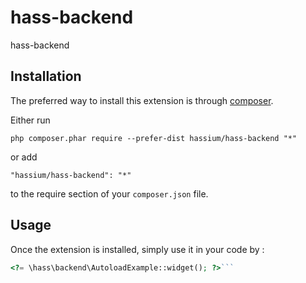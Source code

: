 hass-backend
============
hass-backend

Installation
------------

The preferred way to install this extension is through [composer](http://getcomposer.org/download/).

Either run

```
php composer.phar require --prefer-dist hassium/hass-backend "*"
```

or add

```
"hassium/hass-backend": "*"
```

to the require section of your `composer.json` file.


Usage
-----

Once the extension is installed, simply use it in your code by  :

```php
<?= \hass\backend\AutoloadExample::widget(); ?>```